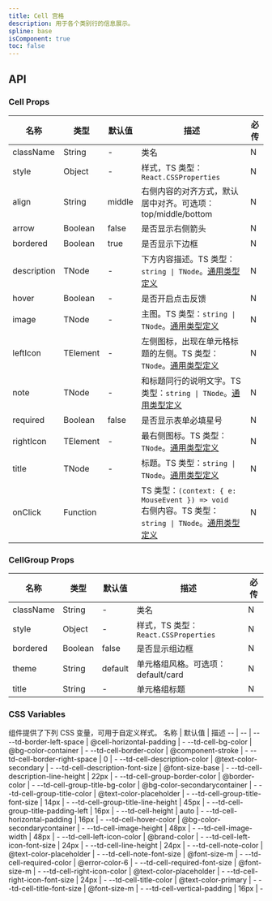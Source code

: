 ```yaml
---
title: Cell 宫格
description: 用于各个类别行的信息展示。
spline: base
isComponent: true
toc: false
---
```


## API

### Cell Props

名称 | 类型 | 默认值 | 描述 | 必传
-- | -- | -- | -- | --
className | String | - | 类名 | N
style | Object | - | 样式，TS 类型：`React.CSSProperties` | N
align | String | middle | 右侧内容的对齐方式，默认居中对齐。可选项：top/middle/bottom | N
arrow | Boolean | false | 是否显示右侧箭头 | N
bordered | Boolean | true | 是否显示下边框 | N
description | TNode | - | 下方内容描述。TS 类型：`string \| TNode`。[通用类型定义](https://github.com/Tencent/tdesign-mobile-react/blob/develop/src/common.ts) | N
hover | Boolean | - | 是否开启点击反馈 | N
image | TNode | - | 主图。TS 类型：`string \| TNode`。[通用类型定义](https://github.com/Tencent/tdesign-mobile-react/blob/develop/src/common.ts) | N
leftIcon | TElement | - | 左侧图标，出现在单元格标题的左侧。TS 类型：`TNode`。[通用类型定义](https://github.com/Tencent/tdesign-mobile-react/blob/develop/src/common.ts) | N
note | TNode | - | 和标题同行的说明文字。TS 类型：`string \| TNode`。[通用类型定义](https://github.com/Tencent/tdesign-mobile-react/blob/develop/src/common.ts) | N
required | Boolean | false | 是否显示表单必填星号 | N
rightIcon | TElement | - | 最右侧图标。TS 类型：`TNode`。[通用类型定义](https://github.com/Tencent/tdesign-mobile-react/blob/develop/src/common.ts) | N
title | TNode | - | 标题。TS 类型：`string \| TNode`。[通用类型定义](https://github.com/Tencent/tdesign-mobile-react/blob/develop/src/common.ts) | N
onClick | Function |  | TS 类型：`(context: { e: MouseEvent }) => void`<br/>右侧内容。TS 类型：`string \| TNode`。[通用类型定义](https://github.com/Tencent/tdesign-mobile-react/blob/develop/src/common.ts) | N


### CellGroup Props

名称 | 类型 | 默认值 | 描述 | 必传
-- | -- | -- | -- | --
className | String | - | 类名 | N
style | Object | - | 样式，TS 类型：`React.CSSProperties` | N
bordered | Boolean | false | 是否显示组边框 | N
theme | String | default | 单元格组风格。可选项：default/card | N
title | String | - | 单元格组标题 | N

### CSS Variables

组件提供了下列 CSS 变量，可用于自定义样式。
名称 | 默认值 | 描述 
-- | -- | --
--td-border-left-space | @cell-horizontal-padding | - 
--td-cell-bg-color | @bg-color-container | - 
--td-cell-border-color | @component-stroke | - 
--td-cell-border-right-space | 0 | - 
--td-cell-description-color | @text-color-secondary | - 
--td-cell-description-font-size | @font-size-base | - 
--td-cell-description-line-height | 22px | - 
--td-cell-group-border-color | @border-color | - 
--td-cell-group-title-bg-color | @bg-color-secondarycontainer | - 
--td-cell-group-title-color | @text-color-placeholder | - 
--td-cell-group-title-font-size | 14px | - 
--td-cell-group-title-line-height | 45px | - 
--td-cell-group-title-padding-left | 16px | - 
--td-cell-height | auto | - 
--td-cell-horizontal-padding | 16px | - 
--td-cell-hover-color | @bg-color-secondarycontainer | - 
--td-cell-image-height | 48px | - 
--td-cell-image-width | 48px | - 
--td-cell-left-icon-color | @brand-color | - 
--td-cell-left-icon-font-size | 24px | - 
--td-cell-line-height | 24px | - 
--td-cell-note-color | @text-color-placeholder | - 
--td-cell-note-font-size | @font-size-m | - 
--td-cell-required-color | @error-color-6 | - 
--td-cell-required-font-size | @font-size-m | - 
--td-cell-right-icon-color | @text-color-placeholder | - 
--td-cell-right-icon-font-size | 24px | - 
--td-cell-title-color | @text-color-primary | - 
--td-cell-title-font-size | @font-size-m | - 
--td-cell-vertical-padding | 16px | - 
